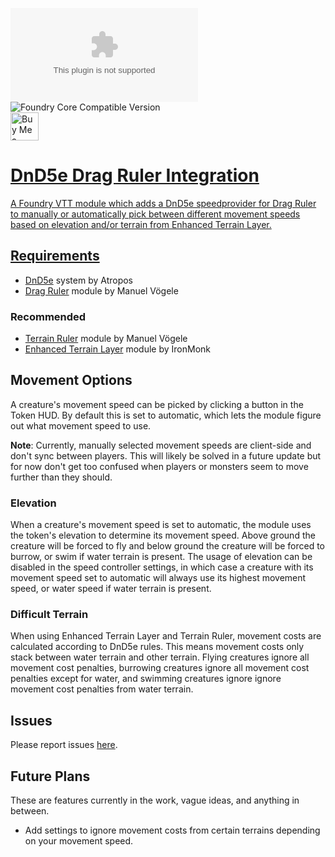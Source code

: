 ![Latest Release Download Count](https://img.shields.io/github/downloads/PepijnMC/ElevationDragRuler/latest/module.zip?color=2b82fc&label=latest%20release%20downloads&style=for-the-badge)
![Foundry Core Compatible Version](https://img.shields.io/badge/dynamic/json.svg?url=https%3A%2F%2Fgithub.com%2FPepijnMC%2FElevationDragRuler%2Freleases%2Flatest%2Fdownload%2Fmodule.json&label=Foundry%20Version&query=$.compatibleCoreVersion&colorB=orange&style=for-the-badge) <br><a href='https://ko-fi.com/pepijn' target='_blank'><img height='35' style='border:0px;height:45px;' src='https://az743702.vo.msecnd.net/cdn/kofi3.png?v=0' border='0' alt='Buy Me a Coffee at ko-fi.com' />

# DnD5e Drag Ruler Integration
A Foundry VTT module which adds a DnD5e speedprovider for Drag Ruler to manually or automatically pick between different movement speeds based on elevation and/or terrain from Enhanced Terrain Layer.

## Requirements
- <a href="https://foundryvtt.com/packages/dnd5e" target="_blank">DnD5e</a> system by Atropos
- <a href="https://github.com/manuelVo/foundryvtt-drag-ruler" target="_blank">Drag Ruler</a> module by Manuel Vögele
### Recommended
- <a href="https://github.com/manuelVo/foundryvtt-terrain-ruler" target="_blank">Terrain Ruler</a> module by Manuel Vögele
- <a href="https://github.com/ironmonk88/enhanced-terrain-layer" target="_blank">Enhanced Terrain Layer</a> module by IronMonk

## Movement Options
A creature's movement speed can be picked by clicking a button in the Token HUD. By default this is set to automatic, which lets the module figure out what movement speed to use.
  
**Note**: Currently, manually selected movement speeds are client-side and don't sync between players. This will likely be solved in a future update but for now don't get too confused when players or monsters seem to move further than they should.
  
### Elevation
When a creature's movement speed is set to automatic, the module uses the token's elevation to determine its movement speed. Above ground the creature will be forced to fly and below ground the creature will be forced to burrow, or swim if water terrain is present. The usage of elevation can be disabled in the speed controller settings, in which case a creature with its movement speed set to automatic will always use its highest movement speed, or water speed if water terrain is present.
 
### Difficult Terrain
When using Enhanced Terrain Layer and Terrain Ruler, movement costs are calculated according to DnD5e rules. This means movement costs only stack between water terrain and other terrain. Flying creatures ignore all movement cost penalties, burrowing creatures ignore all movement cost penalties except for water, and swimming creatures ignore ignore movement cost penalties from water terrain.

## Issues
Please report issues <a href="https://github.com/PepijnMC/ElevationDragRuler/issues" target="_blank">here</a>.

## Future Plans
These are features currently in the work, vague ideas, and anything in between.
- Add settings to ignore movement costs from certain terrains depending on your movement speed.

